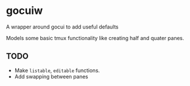 # gocuiw
A wrapper around gocui to add useful defaults

Models some basic tmux functionality like creating half and quater panes. 

## TODO
* Make `listable`, `editable` functions. 
* Add swapping between panes
